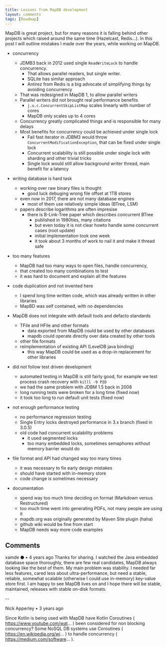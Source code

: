 ```yaml
---
title: Lessons from MapDB development
layout: comments
tags: [Roadmap]
--- 
```


MapDB is great project, but for many reasons it is falling behind other projects 
which raised around the same time (Hazelcast, Redis...). 
In this post I will outline mistakes I made over the years, while working on MapDB. 

- concurrency
    - JDMB3 back in 2012 used single `ReadWriteLock` to handle concurrency. 
        - That allows parallel readers, but single writer. 
        - SQLite has similar approach
        - Antirez from Redis is a big advocate of simplifying things by avoiding concurrency  
    - That was redesigned in MapDB 1, to allow parallel writers
    - Parallel writers did not brought real performance benefits
        - `j.u.c.ConcurrentSkipListMap` scales linearly with number of cores 
        - MapDB only scales up to 4 cores
    - Concurrency greatly complicated things and is responsible for many delays
    - Most benefits for concurrency could be achieved under single lock
        - Fail fast iterator in JDBM3 would throw `ConcurrentModificationException`, that can be fixed under single lock
        - Concurrent scalability is still possible under single lock with sharding and other trivial tricks
        - Single lock would still allow background writer thread, main benefit for a latency
        
- writing database is hard task
    - working over raw binary files is thought
        - good luck debuging wrong file offset at 1TB stores    
    - even now in 2017, there are not many database engines
        - most of them use relatively simple ideas (BTree, LSM)
    - papers describe logarithms are often impresise
        - there is B-Link-Tree paper which describes concurrent BTree
            - published in 1980ties, many citations
            - but even today it is not clear howto handle some concurrent cases (root update)
            - initial implementation took one week
            - it took about 3 months of work to nail it and make it thread safe
    
- too many features
    - MapDB had too many ways to open files, handle concurrency,
    - that created too many combinations to test 
    - it was hard to document and explain all the features

- code duplication and not invented here
    - I spend long time written code, which was already written in other libraries
    - MapBD was self contained, with no dependencies
   
- MapDB does not integrate with default tools and defacto standards
    - TFile and HFile and other formats
        - data exported from MapDB could be used by other databases 
        - mapdb could operate directly over data created by other tools
    - other file formats
    - reimplementation of existing API (LevelDB java binding)
        - this way MapDB could be used as a drop-in replacement for other libraries
    
- did not follow test driven development
    - automated testing in MapDB is still fairly good, for example we test process crash recovery with  `killl -9 PID`
    - we had the same problem with JDBM 1.5 back in 2008
    - long running tests were broken for a long time (fixed now)
    - it took too long to run default unit tests (fixed now)
    
- not enough performance testing
    - no performance regression testing
    - Single Entry locks destroyed performance in 3.x branch (fixed in 3.0.5)
    - old code had concurrent scalability problems
        - it used segmented locks
        - too many embedded locks, sometimes semaphores without memory barrier would do
   
- file format and API had changed way too many times 
    - it was necessary to fix early design mistakes 
    - should have started with in-memory store
    - code change is sometimes necessary
    
- documentation
    - spend way too much time deciding on format (Markdown versus Restructured) 
    - too much time went into generating PDFs, not many people are using it 
    - mapdb.org was originally generated by Maven Site plugin (haha)
    - github wiki would be fine from start
    - MapDB needs way more code examples
    
    
  
Comments
------------

xamde ⬣ • 4 years ago
Thanks for sharing. I watched the Java embedded database space thoroughly, there are few real candidates, MapDB always looking like the best of them. My main problem was stability. I needed far less features, cared less about ultra-performance, but need a stable, reliable, somewhat scalable (otherwise I could use in-memory) key-value store first. I am happy to see MapDB lives on and I hope there will be stable, maintained, releases with stable on-disk formats.

--

Nick Apperley • 3 years ago

Since Kotlin is being used with MapDB have Kotlin Coroutines ( https://www.youtube.com/wat... ) been considered for non blocking concurrency? Some NoSQL DB systems use Coroutines ( https://en.wikipedia.org/wi... ) to handle concurrency ( https://medium.com/software... ).